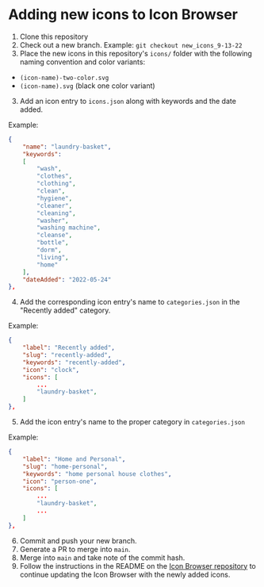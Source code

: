 # Adding new icons to Icon Browser

1. Clone this repository
2. Check out a new branch. Example: `git checkout new_icons_9-13-22`
2. Place the new icons in this repository's `icons/` folder with the following naming convention and color variants:
- `(icon-name)-two-color.svg`
- `(icon-name).svg` (black one color variant)
3. Add an icon entry to `icons.json` along with keywords and the date added.

Example:

```json
{
    "name": "laundry-basket",
    "keywords":
    [
        "wash",
        "clothes",
        "clothing",
        "clean",
        "hygiene",
        "cleaner",
        "cleaning",
        "washer",
        "washing machine",
        "cleanse",
        "bottle",
        "dorm",
        "living",
        "home"
    ],
    "dateAdded": "2022-05-24"
},
```
4. Add the corresponding icon entry's name to `categories.json` in the "Recently added" category.

Example:

```json
{
    "label": "Recently added",
    "slug": "recently-added",
    "keywords": "recently-added",
    "icon": "clock",
    "icons": [
        ...
        "laundry-basket",
    ]
},
```

5. Add the icon entry's name to the proper category in `categories.json`

Example:
```json
{
    "label": "Home and Personal",
    "slug": "home-personal",
    "keywords": "home personal house clothes",
    "icon": "person-one",
    "icons": [
        ...
        "laundry-basket",
        ...
    ]
},
```

6. Commit and push your new branch.
7. Generate a PR to merge into `main`.
8. Merge into `main` and take note of the commit hash.
9. Follow the instructions in the README on the [Icon Browser repository](https://github.com/uiowa/brand-icon-browser) to continue updating the Icon Browser with the newly added icons.
